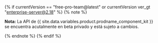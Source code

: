 {% if currentVersion == "free-pro-team@latest" or currentVersion ver_gt "enterprise-server@2.18" %}
{% note %}

**Nota:** La API de {{ site.data.variables.product.prodname_component_kit }} se encuentra acutalmente en beta privado y está sujeto a cambios.

{% endnote %}
{% endif %}
